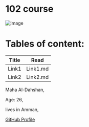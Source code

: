 # 102 course


![image](https://akm-img-a-in.tosshub.com/indiatoday/images/story/202012/chris-ried-ieic5Tq8YMk-unsplas_1200x768.jpeg?bEhcYQAShJnLf0Mtu4JYq8YzICfhz2rB&size=770:433)



# Tables of content:





|  Title  |   Read     |
|---------|------------|
| Link1   | Link1.md   |
| Link2   | Link2.md   |










Maha Al-Dahshan,

Age: 26,

lives in Amman,



[GitHub Profile](https://github.com/mahadahshan11)